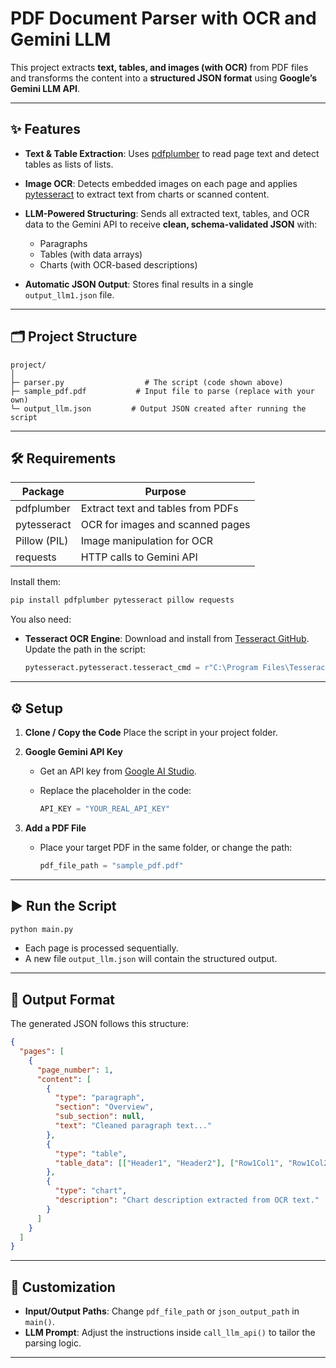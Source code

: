 # PDF Document Parser with OCR and Gemini LLM

This project extracts **text, tables, and images (with OCR)** from PDF files and transforms the content into a **structured JSON format** using **Google’s Gemini LLM API**.

---

## ✨ Features

* **Text & Table Extraction**:
  Uses [pdfplumber](https://github.com/jsvine/pdfplumber) to read page text and detect tables as lists of lists.
* **Image OCR**:
  Detects embedded images on each page and applies [pytesseract](https://pypi.org/project/pytesseract/) to extract text from charts or scanned content.
* **LLM-Powered Structuring**:
  Sends all extracted text, tables, and OCR data to the Gemini API to receive **clean, schema-validated JSON** with:

  * Paragraphs
  * Tables (with data arrays)
  * Charts (with OCR-based descriptions)
* **Automatic JSON Output**:
  Stores final results in a single `output_llm1.json` file.

---

## 🗂️ Project Structure

```
project/
│
├─ parser.py                  # The script (code shown above)
├─ sample_pdf.pdf           # Input file to parse (replace with your own)
└─ output_llm.json         # Output JSON created after running the script
```

---

## 🛠️ Requirements

| Package      | Purpose                           |
| ------------ | --------------------------------- |
| pdfplumber   | Extract text and tables from PDFs |
| pytesseract  | OCR for images and scanned pages  |
| Pillow (PIL) | Image manipulation for OCR        |
| requests     | HTTP calls to Gemini API          |

Install them:

```bash
pip install pdfplumber pytesseract pillow requests
```

You also need:

* **Tesseract OCR Engine**:
  Download and install from [Tesseract GitHub](https://github.com/tesseract-ocr/tesseract).
  Update the path in the script:

  ```python
  pytesseract.pytesseract.tesseract_cmd = r"C:\Program Files\Tesseract-OCR\tesseract.exe"
  ```

---

## ⚙️ Setup

1. **Clone / Copy the Code**
   Place the script in your project folder.

2. **Google Gemini API Key**

   * Get an API key from [Google AI Studio](https://aistudio.google.com/app/apikey).
   * Replace the placeholder in the code:

     ```python
     API_KEY = "YOUR_REAL_API_KEY"
     ```

3. **Add a PDF File**

   * Place your target PDF in the same folder, or change the path:

     ```python
     pdf_file_path = "sample_pdf.pdf"
     ```

---

## ▶️ Run the Script

```bash
python main.py
```

* Each page is processed sequentially.
* A new file `output_llm.json` will contain the structured output.

---

## 🔑 Output Format

The generated JSON follows this structure:

```json
{
  "pages": [
    {
      "page_number": 1,
      "content": [
        {
          "type": "paragraph",
          "section": "Overview",
          "sub_section": null,
          "text": "Cleaned paragraph text..."
        },
        {
          "type": "table",
          "table_data": [["Header1", "Header2"], ["Row1Col1", "Row1Col2"]]
        },
        {
          "type": "chart",
          "description": "Chart description extracted from OCR text."
        }
      ]
    }
  ]
}
```

---

## 🧩 Customization

* **Input/Output Paths**: Change `pdf_file_path` or `json_output_path` in `main()`.
* **LLM Prompt**: Adjust the instructions inside `call_llm_api()` to tailor the parsing logic.

---





